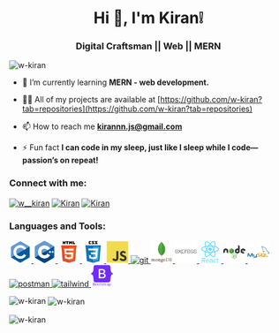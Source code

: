 <h1 align="center">Hi 👋, I'm Kiran❕</h1>
<h3 align="center">Digital Craftsman || Web || MERN</h3>

<!--     <img align="right" src="https://user-images.githubusercontent.com/55389276/140866485-8fb1c876-9a8f-4d6a-98dc-08c4981eaf70.gif" alt="" width="400"> -->
<p align="left"> <img src="https://komarev.com/ghpvc/?username=w-kiran&label=Profile%20views&color=0e75b6&style=flat"
        alt="w-kiran" /> </p>

- 🌱 I’m currently learning **MERN - web development.**

- 👨‍💻 All of my projects are available at
[https://github.com/w-kiran?tab=repositories](https://github.com/w-kiran?tab=repositories)

- 📫 How to reach me **kirannn.js@gmail.com**

- ⚡ Fun fact **I can code in my sleep, just like I sleep while I code—passion’s on repeat!**

<h3 align="left">Connect with me:</h3>
<p align="left">
    <a href="https://www.instagram.com/w__kiran/" target="blank"><img align="center" src="https://raw.githubusercontent.com/rahuldkjain/github-profile-readme-generator/master/src/images/icons/Social/instagram.svg"
            alt="w__kiran" height="30" width="40" /></a>
    <a href="https://www.facebook.com/kiran08joshi/" target="blank"><img align="center" src="https://raw.githubusercontent.com/rahuldkjain/github-profile-readme-generator/master/src/images/icons/Social/facebook.svg"
            alt="Kiran" height="30" width="40" /></a>
    <a href="https://www.linkedin.com/in/kiran-js/" target="blank"><img align="center" src="https://raw.githubusercontent.com/rahuldkjain/github-profile-readme-generator/master/src/images/icons/Social/linked-in-alt.svg" 
            alt="Kiran" height="30" width="40" /></a>
    
</p>

<h3 align="left">Languages and Tools:</h3>
<p align="left"> 
    <a href="https://www.cprogramming.com/" target="_blank" rel="noreferrer"> <img src="https://raw.githubusercontent.com/devicons/devicon/master/icons/c/c-original.svg" alt="c" width="40" height="40" /> </a> 
    <a href="https://www.w3schools.com/cpp/" target="_blank" rel="noreferrer"> <img src="https://raw.githubusercontent.com/devicons/devicon/master/icons/cplusplus/cplusplus-original.svg" alt="cplusplus" width="40" height="40" /> </a> 
    <a href="https://www.w3.org/html/" target="_blank" rel="noreferrer"> <img src="https://raw.githubusercontent.com/devicons/devicon/master/icons/html5/html5-original-wordmark.svg" alt="html5" width="40" height="40" /> </a> 
    <a href="https://www.w3schools.com/css/" target="_blank" rel="noreferrer"> <img src="https://raw.githubusercontent.com/devicons/devicon/master/icons/css3/css3-original-wordmark.svg" alt="css3" width="40" height="40" /> </a> 
    <a href="https://developer.mozilla.org/en-US/docs/Web/JavaScript" target="_blank" rel="noreferrer"> <img src="https://raw.githubusercontent.com/devicons/devicon/master/icons/javascript/javascript-original.svg" alt="javascript" width="40" height="40" /> </a>
    <a href="https://git-scm.com/" target="_blank"rel="noreferrer"> <img src="https://www.vectorlogo.zone/logos/git-scm/git-scm-icon.svg" alt="git" width="40" height="40" /> </a>
    <a href="https://www.mongodb.com/" target="_blank" rel="noreferrer"> <img src="https://raw.githubusercontent.com/devicons/devicon/master/icons/mongodb/mongodb-original-wordmark.svg" alt="mongodb" width="40" height="40" /> </a>  
    <a href="https://expressjs.com" target="_blank" rel="noreferrer"> <img src="https://raw.githubusercontent.com/devicons/devicon/master/icons/express/express-original-wordmark.svg" alt="express" width="40" height="40" /> </a>
    <a href="https://reactjs.org/" target="_blank" rel="noreferrer"> <img src="https://raw.githubusercontent.com/devicons/devicon/master/icons/react/react-original-wordmark.svg" alt="react" width="40" height="40" /> </a>
    <a href="https://nodejs.org" target="_blank" rel="noreferrer"> <img src="https://raw.githubusercontent.com/devicons/devicon/master/icons/nodejs/nodejs-original-wordmark.svg" alt="nodejs" width="40" height="40" /> </a>
    <a href="https://www.mysql.com/" target="_blank" rel="noreferrer"> <img src="https://raw.githubusercontent.com/devicons/devicon/master/icons/mysql/mysql-original-wordmark.svg" alt="mysql" width="40" height="40" /> </a> 
    <a href="https://postman.com" target="_blank" rel="noreferrer"> <img src="https://www.vectorlogo.zone/logos/getpostman/getpostman-icon.svg" alt="postman" width="40" height="40" /> </a> 
    <a href="https://tailwindcss.com/" target="_blank" rel="noreferrer"> <img src="https://www.vectorlogo.zone/logos/tailwindcss/tailwindcss-icon.svg" alt="tailwind" width="40" height="40" /> </a> 
    <a href="https://getbootstrap.com" target="_blank" rel="noreferrer"> <img src="https://raw.githubusercontent.com/devicons/devicon/master/icons/bootstrap/bootstrap-plain-wordmark.svg" alt="bootstrap" width="40" height="40" /> </a> 
</p>

<p><img align="left"
        src="https://github-readme-stats.vercel.app/api/top-langs?username=w-kiran&show_icons=true&theme=onedark&title_color=60d8f9&text_color=56ac47&locale=en&layout=compact"
        alt="w-kiran" /></p>

<p>&nbsp;<img align="center"
        src="https://github-readme-stats.vercel.app/api?username=w-kiran&show_icons=true&theme=dracula&title_color=60d8f9&text_color=56ac47&locale=en"
        alt="w-kiran" /></p>

<p><img align="center" src="https://github-readme-streak-stats.herokuapp.com/?user=w-kiran&theme=dark" alt="w-kiran" />
</p>
